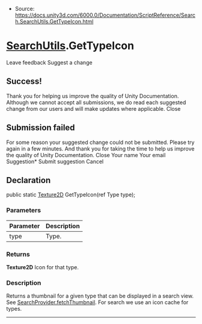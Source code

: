 * Source: https://docs.unity3d.com/6000.0/Documentation/ScriptReference/Search.SearchUtils.GetTypeIcon.html

#  [SearchUtils](https://docs.unity3d.com/6000.0/Documentation/ScriptReference/Search.SearchUtils.html).GetTypeIcon
Leave feedback
Suggest a change
## Success!
Thank you for helping us improve the quality of Unity Documentation. Although we cannot accept all submissions, we do read each suggested change from our users and will make updates where applicable.
Close
## Submission failed
For some reason your suggested change could not be submitted. Please <a>try again</a> in a few minutes. And thank you for taking the time to help us improve the quality of Unity Documentation.
Close
Your name Your email Suggestion* Submit suggestion
Cancel
## Declaration
public static [Texture2D](https://docs.unity3d.com/6000.0/Documentation/ScriptReference/Texture2D.html) GetTypeIcon(ref Type type); 
### Parameters
Parameter | Description  
---|---  
type | Type.  
### Returns
**Texture2D** Icon for that type. 
### Description
Returns a thumbnail for a given type that can be displayed in a search view. See [SearchProvider.fetchThumbnail](https://docs.unity3d.com/6000.0/Documentation/ScriptReference/Search.SearchProvider-fetchThumbnail.html).
For search we use an icon cache for types.
* * *
